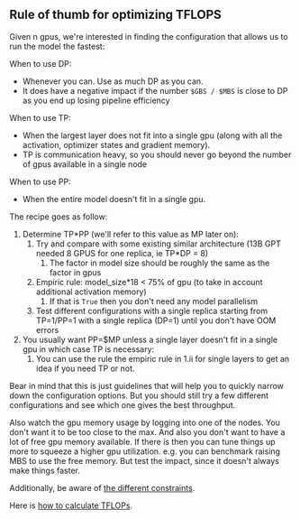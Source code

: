 ## Rule of thumb for optimizing TFLOPS

Given n gpus, we're interested in finding the configuration that allows us to run the model the fastest:

When to use DP:
 - Whenever you can. Use as much DP as you can.
 - It does have a negative impact if the number `$GBS / $MBS` is close to DP as you end up losing pipeline efficiency

When to use TP:
 - When the largest layer does not fit into a single gpu (along with all the activation, optimizer states and gradient memory).
 - TP is communication heavy, so you should never go beyond the number of gpus available in a single node

When to use PP:
 - When the entire model doesn't fit in a single gpu.

The recipe goes as follow:
 1) Determine TP*PP (we'll refer to this value as MP later on):
    1) Try and compare with some existing similar architecture (13B GPT needed 8 GPUS for one replica, ie TP*DP = 8)
       1) The factor in model size should be roughly the same as the factor in gpus
    2) Empiric rule: model_size*18 < 75% of gpu (to take in account additional activation memory)
       1) If that is `True` then you don't need any model parallelism
    3) Test different configurations with a single replica starting from TP=1/PP=1 with a single replica (DP=1) until you don't have OOM errors
 2) You usually want PP=$MP unless a single layer doesn't fit in a single gpu in which case TP is necessary:
    1) You can use the rule the empiric rule in 1.ii for single layers to get an idea if you need TP or not.

Bear in mind that this is just guidelines that will help you to quickly narrow down the configuration options. But you should still try a few different configurations and see which one gives the best throughput.

Also watch the gpu memory usage by logging into one of the nodes. You don't want it to be too close to the max. And also you don't want to have a lot of free gpu memory available. If there is then you can tune things up more to squeeze a higher gpu utilization. e.g. you can benchmark raising MBS to use the free memory. But test the impact, since it doesn't always make things faster.

Additionally, be aware of [the different constraints](https://github.com/bigscience-workshop/bigscience/blob/master/train/sanity-checks.md).

Here is [how to calculate TFLOPs](https://github.com/bigscience-workshop/bigscience/tree/master/math#calculate-tflops).

